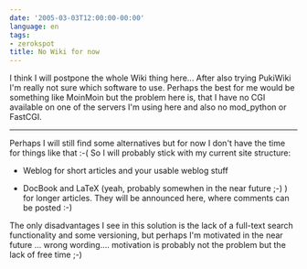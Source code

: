```yaml
---
date: '2005-03-03T12:00:00-00:00'
language: en
tags:
- zerokspot
title: No Wiki for now
---
```



I think I will postpone the whole Wiki thing here... After also trying PukiWiki I'm really not sure which software to use. Perhaps the best for me would be something like MoinMoin but the problem here is, that I have no CGI available on one of the servers I'm using here and also no mod_python or FastCGI.

-------------------------------



Perhaps I will still find some alternatives but for now I don't have the time for things like that :-( So I will probably stick with my current site structure:



* Weblog for short articles and your usable weblog stuff

* DocBook and LaTeX (yeah, probably somewhen in the near future ;-) ) for longer articles. They will be announced here, where comments can be posted :-)



The only disadvantages I see in this solution is the lack of a full-text search functionality and some versioning, but perhaps I'm motivated in the near future ... wrong wording.... motivation is probably not the problem but the lack of free time ;-)